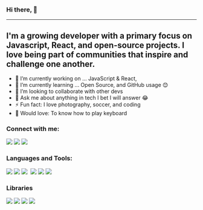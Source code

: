 ### Hi there, 👋

-----
## I'm a growing developer with a primary focus on Javascript, React, and open-source projects. I love being part of communities that inspire and challenge one another.

- 🔭 I’m currently working on ... JavaScript & React, 
- 🌱 I’m currently learning ... Open Source, and GitHub usage 😊
- 👯 I’m looking to collaborate with other devs
- 💬 Ask me about anything in tech I bet I will answer 😂
- ⚡ Fun fact: I love photography, soccer, and coding
- 🎸 Would love: To know how to play keyboard

### Connect with me:

<p align="left">  
<a href="https://twitter.com/abellmanuell" target="blank"><img src="https://img.icons8.com/color/35/000000/twitter--v2.png"/></a>
<a href="https://linkedin.com/in/abellmanuell" target="blank"><img src="https://img.icons8.com/color/35/000000/linkedin.png"/></a>
<a href="mailto:mannydev02@gmail.com" target="blank"><img src="https://img.icons8.com/color/35/000000/gmail.png"/></a>
</p>

### Languages and Tools:

<p>
<img src="https://img.icons8.com/color/35/000000/html-5--v1.png"/> 
<img src="https://img.icons8.com/color/35/000000/css3.png"/> 
<img src="https://img.icons8.com/color/35/000000/javascript--v1.png"/>
<img sc="https://icons8.com/icon/54087/nodejs"/>
<img src="https://img.icons8.com/fluency/35/000000/visual-studio-code-2019.png"/>
<img src="https://img.icons8.com/color/35/000000/git.png"/> 
<img src="https://img.icons8.com/color/35/000000/github.png"/>
</p>

### Libraries 
<p>
<img src="https://icons8.com/icon/t5K2CR8feVdX/react"/>
<img src="https://icons8.com/icon/CIAZz2CYc6Kc/tailwindcss"/>
<img src="https://icons8.com/icon/QBqFNfPPB2Kx/sass"/>
<img / src="https://icons8.com/icon/gFw7X5Tbl3ss/material-ui">
</p
